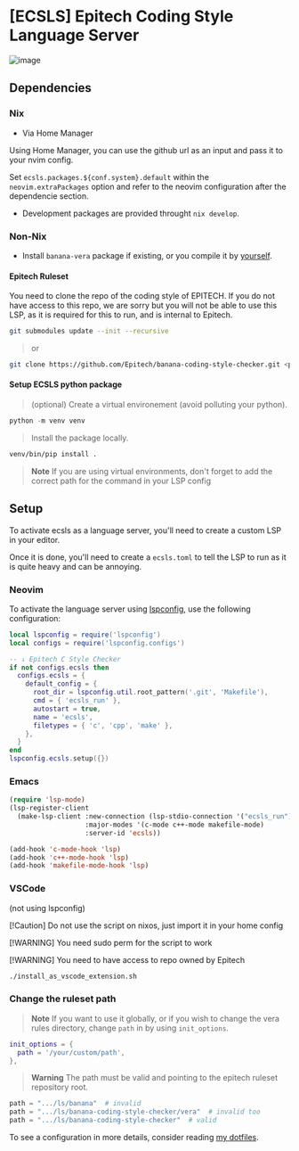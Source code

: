 # [ECSLS] Epitech Coding Style Language Server

![image](https://github.com/Sigmapitech-meta/ecsls/assets/53050011/87543f76-5eb2-4a58-a685-37592aae38bf)

## Dependencies

### Nix

- Via Home Manager

Using Home Manager, you can use the github url as an input and pass it to your
nvim config.

Set `ecsls.packages.${conf.system}.default` within the `neovim.extraPackages`
option and refer to the neovim configuration after the dependencie section.

- Development packages are provided throught `nix develop`.

### Non-Nix

- Install `banana-vera` package if existing, or you compile it by
[yourself](https://gist.github.com/Sigmanificient/6ef147920ad057ef6bcd9b057f81d83d).

#### Epitech Ruleset

You need to clone the repo of the coding style of EPITECH. If you do not have
access to this repo, we are sorry but you will not be able to use this LSP, as
it is required for this to run, and is internal to Epitech.

```bash
git submodules update --init --recursive
```

> or
```bash
git clone https://github.com/Epitech/banana-coding-style-checker.git <path>
```

#### Setup ECSLS python package

> (optional) Create a virtual environement (avoid polluting your python).
```py
python -m venv venv
```

> Install the package locally.
```bash
venv/bin/pip install .
```

> **Note**
> If you are using virtual environments, don't forget to add the correct path
> for the command in your LSP config


## Setup

To activate ecsls as a language server, you'll need to create a custom LSP in
your editor.

Once it is done, you'll need to create a `ecsls.toml` to tell the LSP to run
as it is quite heavy and can be annoying.

### Neovim

To activate the language server using
[lspconfig](https://github.com/neovim/nvim-lspconfig), use the following
configuration:

```lua
local lspconfig = require('lspconfig')
local configs = require('lspconfig.configs')

-- ↓ Epitech C Style Checker
if not configs.ecsls then
  configs.ecsls = {
    default_config = {
      root_dir = lspconfig.util.root_pattern('.git', 'Makefile'),
      cmd = { 'ecsls_run' },
      autostart = true,
      name = 'ecsls',
      filetypes = { 'c', 'cpp', 'make' },
    },
  }
end
lspconfig.ecsls.setup({})
```

### Emacs

```lisp
(require 'lsp-mode)
(lsp-register-client
  (make-lsp-client :new-connection (lsp-stdio-connection '("ecsls_run"))
                   :major-modes '(c-mode c++-mode makefile-mode)
                   :server-id 'ecsls))

(add-hook 'c-mode-hook 'lsp)
(add-hook 'c++-mode-hook 'lsp)
(add-hook 'makefile-mode-hook 'lsp)
```

### VSCode

(not using lspconfig)

[!Caution]
Do not use the script on nixos, just import it in your home config

[!WARNING]
You need sudo perm for the script to work

[!WARNING]
You need to have access to repo owned by Epitech

```sh
./install_as_vscode_extension.sh
```

### Change the ruleset path

> **Note**
> If you want to use it globally, or if you wish to change the vera rules
> directory, change `path` in by using `init_options`.

```lua
init_options = {
  path = '/your/custom/path',
},
```

> **Warning**
> The path must be valid and pointing to the epitech ruleset repository root.

```py
path = ".../ls/banana"  # invalid
path = ".../ls/banana-coding-style-checker/vera"  # invalid too
path = ".../ls/banana-coding-style-checker"  # valid
```

To see a configuration in more details, consider reading
[my dotfiles](https://github.com/Sigmanificient/dotfiles/blob/master/home/nvim/default.nix).
